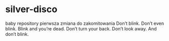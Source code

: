 # silver-disco
baby repository
pierwsza zmiana do zakomitowania
Don’t blink. Don’t even blink. Blink and you’re dead. Don’t turn your back. Don’t look away. And don’t blink.
